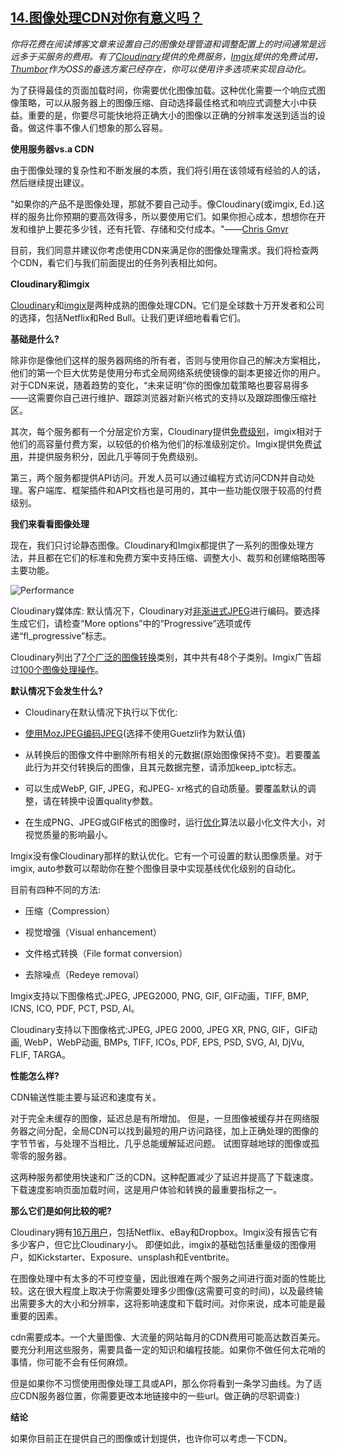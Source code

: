## [14.图像处理CDN对你有意义吗？](https://images.guide/#image-processing-cdns)

*你将花费在阅读博客文章来设置自己的图像处理管道和调整配置上的时间通常是远远多于买服务的费用。有了[Cloudinary](http://cloudinary.com/)提供的免费服务，[Imgix](https://www.imgix.com/)提供的免费试用，[Thumbor](https://github.com/thumbor/thumbor)作为OSS的备选方案已经存在，你可以使用许多选项来实现自动化。*

为了获得最佳的页面加载时间，你需要优化图像加载。这种优化需要一个响应式图像策略，可以从服务器上的图像压缩、自动选择最佳格式和响应式调整大小中获益。重要的是，你要尽可能快地将正确大小的图像以正确的分辨率发送到适当的设备。做这件事不像人们想象的那么容易。

**使用服务器vs.a CDN**

由于图像处理的复杂性和不断发展的本质，我们将引用在该领域有经验的人的话，然后继续提出建议。

"如果你的产品不是图像处理，那就不要自己动手。像Cloudinary(或imgix, Ed.)这样的服务比你预期的要高效得多，所以要使用它们。如果你担心成本，想想你在开发和维护上要花多少钱，还有托管、存储和交付成本。"——[Chris Gmyr](https://medium.com/@cmgmyr/moving-from-self-hosted-image-service-to-cloudinary-bd7370317a0d)

目前，我们同意并建议你考虑使用CDN来满足你的图像处理需求。我们将检查两个CDN，看它们与我们前面提出的任务列表相比如何。

**Cloudinary和imgix**

[Cloudinary](http://cloudinary.com/)和[imgix](https://www.imgix.com/)是两种成熟的图像处理CDN。它们是全球数十万开发者和公司的选择，包括Netflix和Red Bull。让我们更详细地看看它们。

**基础是什么?**

除非你是像他们这样的服务器网络的所有者，否则与使用你自己的解决方案相比，他们的第一个巨大优势是使用分布式全局网络系统使镜像的副本更接近你的用户。对于CDN来说，随着趋势的变化，“未来证明”你的图像加载策略也要容易得多——这需要你自己进行维护、跟踪浏览器对新兴格式的支持以及跟踪图像压缩社区。

其次，每个服务都有一个分层定价方案，Cloudinary提供[免费级别](http://cloudinary.com/pricing)，imgix相对于他们的高容量付费方案，以较低的价格为他们的标准级别定价。Imgix提供免费[试用](https://www.imgix.com/pricing)，并提供服务积分，因此几乎等同于免费级别。

第三，两个服务都提供API访问。开发人员可以通过编程方式访问CDN并自动处理。客户端库、框架插件和API文档也是可用的，其中一些功能仅限于较高的付费级别。

**我们来看看图像处理**

现在，我们只讨论静态图像。Cloudinary和Imgix都提供了一系列的图像处理方法，并且都在它们的标准和免费方案中支持压缩、调整大小、裁剪和创建缩略图等主要功能。

![Performance](https://images.guide/images/book-images/Modern-Image36-large.jpg)

Cloudinary媒体库: 默认情况下，Cloudinary对[非渐进式JPEG](http://cloudinary.com/blog/progressive_jpegs_and_green_martians)进行编码。要选择生成它们，请检查“More options”中的“Progressive”选项或传递“fl_progressive”标志。

Cloudinary列出了[7个广泛的图像转换](http://cloudinary.com/documentation/image_transformations)类别，其中共有48个子类别。Imgix广告超过[100个图像处理操作](https://docs.imgix.com/apis/url?_ga=2.52377449.1538976134.1501179780-2118608066.1501179780)。

**默认情况下会发生什么?**

+ Cloudinary在默认情况下执行以下优化:

+ [使用MozJPEG编码JPEG](https://twitter.com/etportis/status/891529495336722432)(选择不使用Guetzli作为默认值)

+ 从转换后的图像文件中删除所有相关的元数据(原始图像保持不变)。若要覆盖此行为并交付转换后的图像，且其元数据完整，请添加keep_iptc标志。

+ 可以生成WebP, GIF, JPEG，和JPEG- xr格式的自动质量。要覆盖默认的调整，请在转换中设置quality参数。

+ 在生成PNG、JPEG或GIF格式的图像时，运行[优化](http://cloudinary.com/documentation/image_optimization#default_optimizations)算法以最小化文件大小，对视觉质量的影响最小。

Imgix没有像Cloudinary那样的默认优化。它有一个可设置的默认图像质量。对于imgix, auto参数可以帮助你在整个图像目录中实现基线优化级别的自动化。

目前有四种不同的方法:

+ 压缩（Compression）

+ 视觉增强（Visual enhancement）

+ 文件格式转换（File format conversion）

+ 去除噪点（Redeye removal）

Imgix支持以下图像格式:JPEG, JPEG2000, PNG, GIF, GIF动画，TIFF, BMP, ICNS, ICO, PDF, PCT, PSD, AI。

Cloudinary支持以下图像格式:JPEG, JPEG 2000, JPEG XR, PNG, GIF，GIF动画, WebP，WebP动画, BMPs, TIFF, ICOs, PDF, EPS, PSD, SVG, AI, DjVu, FLIF, TARGA。

**性能怎么样?**

CDN输送性能主要与延迟和速度有关。

对于完全未缓存的图像，延迟总是有所增加。 但是，一旦图像被缓存并在网络服务器之间分配，全局CDN可以找到最短的用户访问路径，加上正确处理的图像的字节节省，与处理不当相比，几乎总能缓解延迟问题。 试图穿越地球的图像或孤零零的服务器。

这两种服务都使用快速和广泛的CDN。这种配置减少了延迟并提高了下载速度。下载速度影响页面加载时间，这是用户体验和转换的最重要指标之一。

**那么它们是如何比较的呢?**

Cloudinary拥有[16万用户](http://cloudinary.com/customers)，包括Netflix、eBay和Dropbox。Imgix没有报告它有多少客户，但它比Cloudinary小。
即便如此，imgix的基础包括重量级的图像用户，如Kickstarter、Exposure、unsplash和Eventbrite。

在图像处理中有太多的不可控变量，因此很难在两个服务之间进行面对面的性能比较。这在很大程度上取决于你需要处理多少图像(这需要可变的时间)，以及最终输出需要多大的大小和分辨率，这将影响速度和下载时间。对你来说，成本可能是最重要的因素。

cdn需要成本。一个大量图像、大流量的网站每月的CDN费用可能高达数百美元。要充分利用这些服务，需要具备一定的知识和编程技能。如果你不做任何太花哨的事情，你可能不会有任何麻烦。

但是如果你不习惯使用图像处理工具或API，那么你将看到一条学习曲线。为了适应CDN服务器位置，你需要更改本地链接中的一些url。做正确的尽职调查:)

**结论**

如果你目前正在提供自己的图像或计划提供，也许你可以考虑一下CDN。